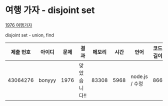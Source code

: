 # 여행 가자 - disjoint set

[1976 여행가자](https://www.acmicpc.net/problem/1976)

disjoint set - union, find

| 제출 번호 | 아이디 | 문제 | 결과         | 메모리 | 시간 | 언어           | 코드 길이 |
| --------- | ------ | ---- | ------------ | ------ | ---- | -------------- | --------- |
| 43064276  | bonyyy | 1976 | 맞았습니다!! | 83308  | 5968 | node.js / 수정 | 866       |
